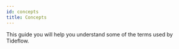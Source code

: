 ```yaml
---
id: concepts
title: Concepts
---
```


This guide you will help you understand some of the terms used by Tideflow.